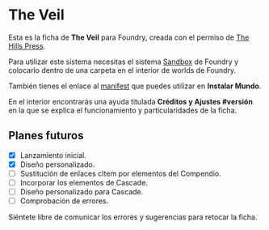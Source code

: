 # The Veil

Esta es la ficha de **The Veil** para Foundry, creada con el permiso de [The Hills Press](https://www.thehillspress.es).

Para utilizar este sistema necesitas el sistema [Sandbox](https://gitlab.com/rolnl/sandbox-system-builder/-/tree/master) de Foundry y colocarlo dentro de una carpeta en el interior de worlds de Foundry.

También tienes el enlace al [manifest](https://raw.githubusercontent.com/WallaceMcGregor/foundry-the-veil/master/world.json) que puedes utilizar en **Instalar Mundo**.

En el interior encontrarás una ayuda titulada **Créditos y Ajustes #versión** en la que se explica el funcionamiento y particularidades de la ficha.

## Planes futuros

- [x] Lanzamiento inicial.
- [x] Diseño personalizado.
- [ ] Sustitución de enlaces cItem por elementos del Compendio.
- [ ] Incorporar los elementos de Cascade.
- [ ] Diseño personalizado para Cascade.
- [ ] Comprobación de errores.

Siéntete libre de comunicar los errores y sugerencias para retocar la ficha.